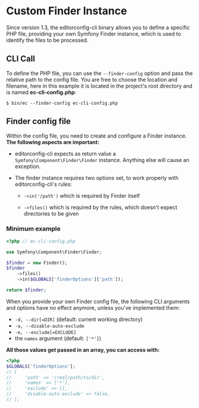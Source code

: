 # Custom Finder Instance

Since version 1.3, the editorconfig-cli binary allows you to define a specific PHP file,
providing your own Symfony Finder instance, which is used to identify the files to be processed.

## CLI Call

To define the PHP file, you can use the ``--finder-config`` option and pass the relative path to the
config file. You are free to choose the location and filename, here in this example it is located in
the project's root directory and is named **ec-cli-config.php**:

```
$ bin/ec --finder-config ec-cli-config.php
```

## Finder config file

Within the config file, you need to create and configure a Finder instance. **The following aspects are important:**

- editorconfig-cli expects as return value a ``Symfony\Component\Finder\Finder`` instance.
  Anything else will cause an exception.

- The finder instance requires two options set, to work properly with editorconfig-cli's rules:

  - ``->in('/path')`` which is required by Finder itself

  - ``->files()`` which is required by the rules, which doesn't expect directories to be given

### Minimum example

```php
<?php // ec-cli-config.php

use Symfony\Component\Finder\Finder;

$finder = new Finder();
$finder
    ->files()
    ->in($GLOBALS['finderOptions']['path']);

return $finder;
```

When you provide your own Finder config file, the following CLI arguments and options have no effect anymore,
unless you've implemented them:

- ``-d, --dir[=DIR]`` (default: current working directory)
- ``-a, --disable-auto-exclude``
- ``-e, --exclude[=EXCLUDE]``
- the ``names`` argument (default: ``['*']``)

**All those values get passed in an array, you can access with:**

```php
<?php
$GLOBALS['finderOptions'];
// [
//     'path' => '/real/path/to/dir',
//     'names' => ['*'],
//     'exclude' => [],
//     'disable-auto-exclude' => false,
// ];
```
